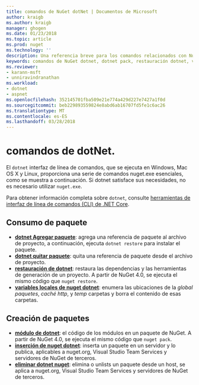 ```yaml
---
title: comandos de NuGet dotNet | Documentos de Microsoft
author: kraigb
ms.author: kraigb
manager: ghogen
ms.date: 01/23/2018
ms.topic: article
ms.prod: nuget
ms.technology: ''
description: Una referencia breve para los comandos relacionados con NuGet mediante la interfaz de línea de comandos de dotnet.
keywords: comandos de NuGet dotnet, dotnet pack, restauración dotnet, variables locales de nuget dotnet, dotnet nuget inserción, dotnet nuget delete
ms.reviewer:
- karann-msft
- unniravindranathan
ms.workload:
- dotnet
- aspnet
ms.openlocfilehash: 352145701fba509e21e774a429d227e7427a1f0d
ms.sourcegitcommit: beb229893559824e8abd6ab16707fd5fe1c6ac26
ms.translationtype: MT
ms.contentlocale: es-ES
ms.lasthandoff: 03/28/2018
---
```

# <a name="dotnet-commands"></a>comandos de dotNet.

El `dotnet` interfaz de línea de comandos, que se ejecuta en Windows, Mac OS X y Linux, proporciona una serie de comandos nuget.exe esenciales, como se muestra a continuación. Si dotnet satisface sus necesidades, no es necesario utilizar `nuget.exe`.

Para obtener información completa sobre `dotnet`, consulte [herramientas de interfaz de línea de comandos (CLI) de .NET Core](/dotnet/core/tools/?tabs=netcore2x).

## <a name="package-consumption"></a>Consumo de paquete

- [**dotnet Agregar paquete**](/dotnet/core/tools/dotnet-add-package): agrega una referencia de paquete al archivo de proyecto, a continuación, ejecuta `dotnet restore` para instalar el paquete.
- [**dotnet quitar paquete**](/dotnet/core/tools/dotnet-remove-package): quita una referencia de paquete desde el archivo de proyecto.
- [**restauración de dotnet**](/dotnet/core/tools/dotnet-restore?tabs=netcore2x): restaura las dependencias y las herramientas de generación de un proyecto. A partir de NuGet 4.0, se ejecuta el mismo código que `nuget restore`.
- [**variables locales de nuget dotnet**](/dotnet/core/tools/dotnet-nuget-locals): enumera las ubicaciones de la *global paquetes*, *caché http*, y *temp* carpetas y borra el contenido de esas carpetas.

## <a name="package-creation"></a>Creación de paquetes

- [**módulo de dotnet**](/dotnet/core/tools/dotnet-pack?tabs=netcore2x): el código de los módulos en un paquete de NuGet. A partir de NuGet 4.0, se ejecuta el mismo código que `nuget pack`.
- [**inserción de nuget dotnet**](/dotnet/core/tools/dotnet-nuget-push): inserta un paquete en un servidor y lo publica, aplicables a nuget.org, Visual Studio Team Services y servidores de NuGet de terceros.
- [**eliminar dotnet nuget**](/dotnet/core/tools/dotnet-nuget-delete): elimina o unlists un paquete desde un host, se aplica a nuget.org, Visual Studio Team Services y servidores de NuGet de terceros.
